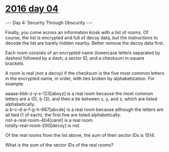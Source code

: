 # [2016 day 04](https://adventofcode.com/2016/day/4)

--- Day 4: Security Through Obscurity ---

Finally, you come across an information kiosk with a list of rooms.  Of course, the list is encrypted and full of decoy data, but the instructions to decode the list are barely hidden nearby.  Better remove the decoy data first.



Each room consists of an encrypted name (lowercase letters separated by dashes) followed by a dash, a sector ID, and a checksum in square brackets.



A room is real (not a decoy) if the checksum is the five most common letters in the encrypted name, in order, with ties broken by alphabetization.  For example:



aaaaa-bbb-z-y-x-123[abxyz] is a real room because the most common letters are a (5), b (3), and then a tie between x, y, and z, which are listed alphabetically.\
a-b-c-d-e-f-g-h-987[abcde] is a real room because although the letters are all tied (1 of each), the first five are listed alphabetically.\
not-a-real-room-404[oarel] is a real room.\
totally-real-room-200[decoy] is not.



Of the real rooms from the list above, the sum of their sector IDs is 1514.



What is the sum of the sector IDs of the real rooms?




